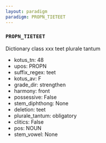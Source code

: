 ```yaml
---
layout: paradigm
paradigm: PROPN_TIETEET
---
```

### ` PROPN_TIETEET `

Dictionary class xxx teet plurale tantum
* kotus_tn: 48
* upos: PROPN
* suffix_regex: teet
* kotus_av: F
* grade_dir: strengthen
* harmony: front
* possessive: False
* stem_diphthong: None
* deletion: teet
* plurale_tantum: obligatory
* clitics: False
* pos: NOUN
* stem_vowel: None
